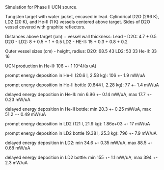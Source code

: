 Simulation for Phase II UCN source.

Tungsten target with water jacket, encased in lead.
Cylindrical D2O (296 K), LD2 (20 K), and He-II (1 K) vessels centered above target.
Sides of D2O vessel covered with graphite reflectors.

Distances above target (cm) + vessel wall thickness:
Lead - D2O: 4.7 + 0.5
D2O - LD2: 8 + 0.5 + 1 + 0.5
LD2 - HE-II: 15 + 0.3 + 0.8 + 0.2

Outer vessel sizes (cm) - height, radius:
D2O: 68.5 43
LD2: 53 33
He-II: 33 16

UCN production in He-II:
106 +- 1 10^4/(s uA)

prompt energy deposition in He-II (20.6 l, 2.58 kg):
106 +- 1.9 mW/uA

prompt energy deposition in He-II bottle (0.844 l, 2.28 kg):
77 +- 1.4 mW/uA

delayed energy deposition in He-II:
min 6.96 +- 0.14 mW/uA, max 17.7 +- 0.23 mW/uA

delayed energy deposition in He-II bottle:
min 20.3 +- 0.25 mW/uA, max 51.2 +- 0.49 mW/uA

prompt energy deposition in LD2 (121 l, 21.9 kg):
1.86e+03 +- 17 mW/uA

prompt energy deposition in LD2 bottle (9.38 l, 25.3 kg):
796 +- 7.9 mW/uA

delayed energy deposition in LD2:
min 34.6 +- 0.35 mW/uA, max 88.5 +- 0.68 mW/uA

delayed energy deposition in LD2 bottle:
min 155 +- 1.1 mW/uA, max 394 +- 2.3 mW/uA

